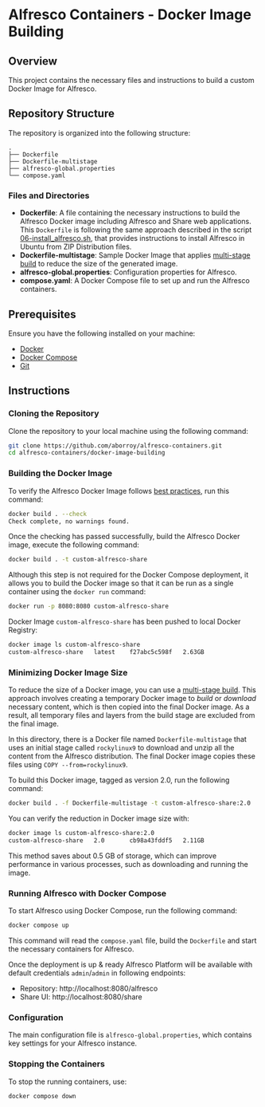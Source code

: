 # Alfresco Containers - Docker Image Building

## Overview

This project contains the necessary files and instructions to build a custom Docker Image for Alfresco.

## Repository Structure

The repository is organized into the following structure:

```
.
├── Dockerfile
├── Dockerfile-multistage
├── alfresco-global.properties
└── compose.yaml
```

### Files and Directories

- **Dockerfile**: A file containing the necessary instructions to build the Alfresco Docker image including Alfresco and Share web applications. This `Dockerfile` is following the same approach described in the script [06-install_alfresco.sh](https://github.com/aborroy/alfresco-ubuntu-installer/blob/main/scripts/06-install_alfresco.sh), that provides instructions to install Alfresco in Ubuntu from ZIP Distribution files.
- **Dockerfile-multistage**: Sample Docker Image that applies [multi-stage build](https://docs.docker.com/build/building/multi-stage/) to reduce the size of the generated image.
- **alfresco-global.properties**: Configuration properties for Alfresco.
- **compose.yaml**: A Docker Compose file to set up and run the Alfresco containers.

## Prerequisites

Ensure you have the following installed on your machine:

- [Docker](https://www.docker.com/get-started)
- [Docker Compose](https://docs.docker.com/compose/install/)
- [Git](https://git-scm.com/book/en/v2/Getting-Started-Installing-Git)

## Instructions

### Cloning the Repository

Clone the repository to your local machine using the following command:

```sh
git clone https://github.com/aborroy/alfresco-containers.git
cd alfresco-containers/docker-image-building
```

### Building the Docker Image

To verify the Alfresco Docker Image follows [best practices](https://docs.docker.com/reference/build-checks/), run this command:

```sh
docker build . --check
Check complete, no warnings found.
```

Once the checking has passed successfully, build the Alfresco Docker image, execute the following command:

```sh
docker build . -t custom-alfresco-share
```

Although this step is not required for the Docker Compose deployment, it allows you to build the Docker image so that it can be run as a single container using the `docker run` command:

```sh
docker run -p 8080:8080 custom-alfresco-share
```

Docker Image `custom-alfresco-share` has been pushed to local Docker Registry:

```sh
docker image ls custom-alfresco-share
custom-alfresco-share   latest    f27abc5c598f   2.63GB
```

### Minimizing Docker Image Size

To reduce the size of a Docker image, you can use a [multi-stage build](https://docs.docker.com/build/building/multi-stage/). This approach involves creating a temporary Docker image to *build* or *download* necessary content, which is then copied into the final Docker image. As a result, all temporary files and layers from the build stage are excluded from the final image.

In this directory, there is a Docker file named `Dockerfile-multistage` that uses an initial stage called `rockylinux9` to download and unzip all the content from the Alfresco distribution. The final Docker image copies these files using `COPY --from=rockylinux9`.

To build this Docker image, tagged as version 2.0, run the following command:

```sh
docker build . -f Dockerfile-multistage -t custom-alfresco-share:2.0
```

You can verify the reduction in Docker image size with:

```sh
docker image ls custom-alfresco-share:2.0
custom-alfresco-share   2.0       cb98a43fddf5   2.11GB
```

This method saves about 0.5 GB of storage, which can improve performance in various processes, such as downloading and running the image.

### Running Alfresco with Docker Compose

To start Alfresco using Docker Compose, run the following command:

```sh
docker compose up
```

This command will read the `compose.yaml` file, build the `Dockerfile` and start the necessary containers for Alfresco.

Once the deployment is up & ready Alfresco Platform will be available with default credentials `admin`/`admin` in following endpoints:

* Repository: http://localhost:8080/alfresco
* Share UI: http://localhost:8080/share


### Configuration

The main configuration file is `alfresco-global.properties`, which contains key settings for your Alfresco instance.

### Stopping the Containers

To stop the running containers, use:

```sh
docker compose down
```